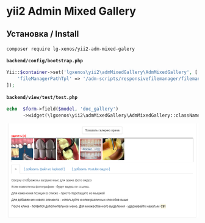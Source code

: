 # yii2 Admin Mixed Gallery

## Установка / Install

`composer require lg-xenos/yii2-adm-mixed-galery`

**`backend/config/bootstrap.php`**
```php
Yii::$container->set('lgxenos\yii2\admMixedGallery\AdmMixedGallery', [
    'fileManagerPathTpl' => '/adm-scripts/responsivefilemanager/filemanager/dialog.php?type=1&field_id=%s&relative_url=0&callback=MixedGalleryCallBack'
]);
```

**`backend/view/test/test.php`**
```php
echo  $form->field($model, 'doc_gallery')
      ->widget(\lgxenos\yii2\admMixedGallery\AdmMixedGallery::className())->label(false)
```

![about](about.png)

